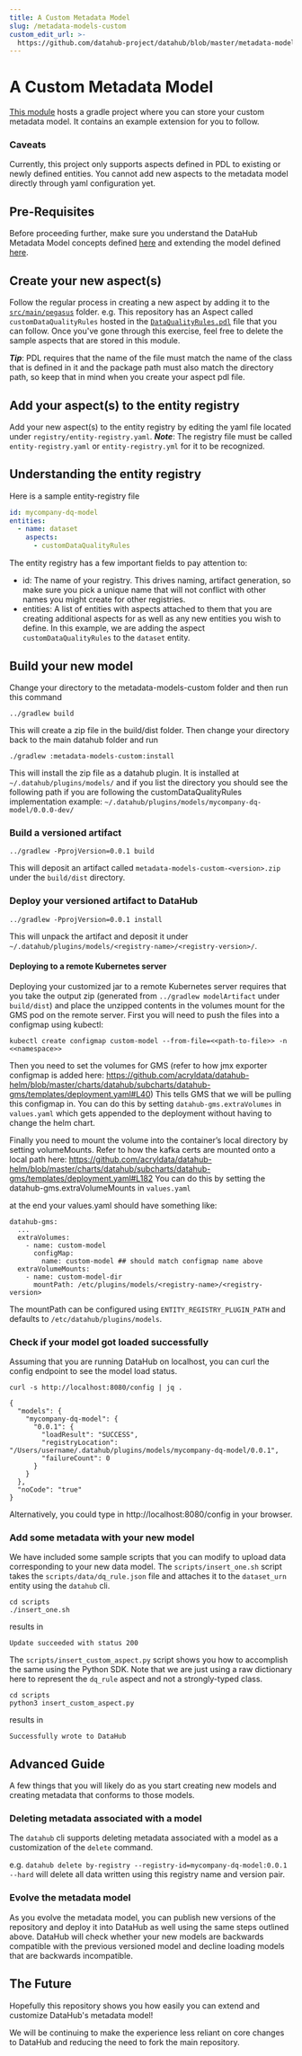 ```yaml
---
title: A Custom Metadata Model
slug: /metadata-models-custom
custom_edit_url: >-
  https://github.com/datahub-project/datahub/blob/master/metadata-models-custom/README.md
---
```


# A Custom Metadata Model

[This module](https://github.com/datahub-project/datahub/blob/master/metadata-models-custom/) hosts a gradle project where you can store your custom metadata model. It contains an example extension for you to follow.

### Caveats

Currently, this project only supports aspects defined in PDL to existing or newly defined entities. You cannot add new aspects to the metadata model directly through yaml configuration yet.

## Pre-Requisites

Before proceeding further, make sure you understand the DataHub Metadata Model concepts defined [here](docs/modeling/metadata-model.md) and extending the model defined [here](docs/modeling/extending-the-metadata-model.md).

## Create your new aspect(s)

Follow the regular process in creating a new aspect by adding it to the [`src/main/pegasus`](https://github.com/datahub-project/datahub/blob/master/metadata-models-custom/src/main/pegasus) folder. e.g. This repository has an Aspect called `customDataQualityRules` hosted in the [`DataQualityRules.pdl`](https://github.com/datahub-project/datahub/blob/master/metadata-models-custom/src/main/pegasus/com/mycompany/dq/DataQualityRules.pdl) file that you can follow.
Once you've gone through this exercise, feel free to delete the sample aspects that are stored in this module.

**_Tip_**: PDL requires that the name of the file must match the name of the class that is defined in it and the package path must also match the directory path, so keep that in mind when you create your aspect pdl file.

## Add your aspect(s) to the entity registry

Add your new aspect(s) to the entity registry by editing the yaml file located under `registry/entity-registry.yaml`.
**_Note_**: The registry file must be called `entity-registry.yaml` or `entity-registry.yml` for it to be recognized.

## Understanding the entity registry

Here is a sample entity-registry file

```yaml
id: mycompany-dq-model
entities:
  - name: dataset
    aspects:
      - customDataQualityRules
```

The entity registry has a few important fields to pay attention to:

- id: The name of your registry. This drives naming, artifact generation, so make sure you pick a unique name that will not conflict with other names you might create for other registries.
- entities: A list of entities with aspects attached to them that you are creating additional aspects for as well as any new entities you wish to define. In this example, we are adding the aspect `customDataQualityRules` to the `dataset` entity.

## Build your new model

Change your directory to the metadata-models-custom folder and then run this command

```
../gradlew build
```

This will create a zip file in the build/dist folder. Then change your directory back to the main datahub folder and run

```
./gradlew :metadata-models-custom:install
```

This will install the zip file as a datahub plugin. It is installed at `~/.datahub/plugins/models/` and if you list the directory you should see the following path if you are following the customDataQualityRules implementation example: `~/.datahub/plugins/models/mycompany-dq-model/0.0.0-dev/`

### Build a versioned artifact

```
../gradlew -PprojVersion=0.0.1 build
```

This will deposit an artifact called `metadata-models-custom-<version>.zip` under the `build/dist` directory.

### Deploy your versioned artifact to DataHub

```
../gradlew -PprojVersion=0.0.1 install
```

This will unpack the artifact and deposit it under `~/.datahub/plugins/models/<registry-name>/<registry-version>/`.

#### Deploying to a remote Kubernetes server

Deploying your customized jar to a remote Kubernetes server requires that you take the output zip
(generated from `../gradlew modelArtifact` under `build/dist`) and place the unzipped contents in the volumes mount for the GMS pod on the remote server.
First you will need to push the files into a configmap using kubectl:

```
kubectl create configmap custom-model --from-file=<<path-to-file>> -n <<namespace>>
```

Then you need to set the volumes for GMS (refer to how jmx exporter configmap is added here:
https://github.com/acryldata/datahub-helm/blob/master/charts/datahub/subcharts/datahub-gms/templates/deployment.yaml#L40)
This tells GMS that we will be pulling this configmap in. You can do this by setting `datahub-gms.extraVolumes` in `values.yaml`
which gets appended to the deployment without having to change the helm chart.

Finally you need to mount the volume into the container’s local directory by setting volumeMounts.
Refer to how the kafka certs are mounted onto a local path here:
https://github.com/acryldata/datahub-helm/blob/master/charts/datahub/subcharts/datahub-gms/templates/deployment.yaml#L182
You can do this by setting the datahub-gms.extraVolumeMounts in `values.yaml`

at the end your values.yaml should have something like:

```
datahub-gms:
  ...
  extraVolumes:
    - name: custom-model
      configMap:
        name: custom-model ## should match configmap name above
  extraVolumeMounts:
    - name: custom-model-dir
      mountPath: /etc/plugins/models/<registry-name>/<registry-version>
```

The mountPath can be configured using `ENTITY_REGISTRY_PLUGIN_PATH` and defaults to `/etc/datahub/plugins/models`.

### Check if your model got loaded successfully

Assuming that you are running DataHub on localhost, you can curl the config endpoint to see the model load status.

```
curl -s http://localhost:8080/config | jq .
```

```
{
  "models": {
    "mycompany-dq-model": {
      "0.0.1": {
        "loadResult": "SUCCESS",
        "registryLocation": "/Users/username/.datahub/plugins/models/mycompany-dq-model/0.0.1",
        "failureCount": 0
      }
    }
  },
  "noCode": "true"
}
```

Alternatively, you could type in http://localhost:8080/config in your browser.

### Add some metadata with your new model

We have included some sample scripts that you can modify to upload data corresponding to your new data model.
The `scripts/insert_one.sh` script takes the `scripts/data/dq_rule.json` file and attaches it to the `dataset_urn` entity using the `datahub` cli.

```console
cd scripts
./insert_one.sh
```

results in

```console
Update succeeded with status 200
```

The `scripts/insert_custom_aspect.py` script shows you how to accomplish the same using the Python SDK. Note that we are just using a raw dictionary here to represent the `dq_rule` aspect and not a strongly-typed class.

```console
cd scripts
python3 insert_custom_aspect.py
```

results in

```console
Successfully wrote to DataHub
```

## Advanced Guide

A few things that you will likely do as you start creating new models and creating metadata that conforms to those models.

### Deleting metadata associated with a model

The `datahub` cli supports deleting metadata associated with a model as a customization of the `delete` command.

e.g. `datahub delete by-registry --registry-id=mycompany-dq-model:0.0.1 --hard` will delete all data written using this registry name and version pair.

### Evolve the metadata model

As you evolve the metadata model, you can publish new versions of the repository and deploy it into DataHub as well using the same steps outlined above. DataHub will check whether your new models are backwards compatible with the previous versioned model and decline loading models that are backwards incompatible.

## The Future

Hopefully this repository shows you how easily you can extend and customize DataHub's metadata model!

We will be continuing to make the experience less reliant on core changes to DataHub and reducing the need to fork the main repository.

